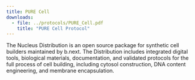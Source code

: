 ```yaml
---
title: PURE Cell
downloads:
  - file: ../protocols/PURE_Cell.pdf
    title: "PURE Cell Protocol"
---
```


The Nucleus Distribution is an open source package for synthetic cell builders maintained by b.next. The Distribution includes integrated digital tools, biological materials, documentation, and validated protocols for the full process of cell building, including cytosol construction, DNA content engineering, and membrane encapsulation.